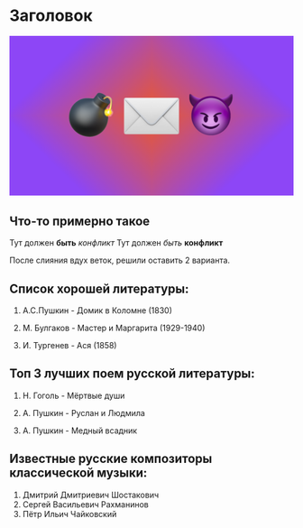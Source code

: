 # Заголовок

![Аццкая картинка](snatch.png)

## Что-то примерно такое
Тут должен **быть** *конфликт*
Тут должен *быть* **конфликт**

После слияния вдух веток, решили оставить 2 варианта.

## Список хорошей литературы:

1. А.С.Пушкин - Домик в Коломне (1830)

2. М. Булгаков - Мастер и Маргарита (1929-1940)

3. И. Тургенев - Ася (1858)

## Топ 3 лучших поем русской литературы:

1. Н. Гоголь - Мёртвые души

2. А. Пушкин - Руслан и Людмила

3. А. Пушкин - Медный всадник

## Известные русские композиторы классической музыки:

1. Дмитрий Дмитриевич Шостакович
2. Сергей Васильевич Рахманинов
3. Пётр Ильич Чайковский
